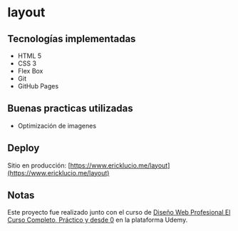 # layout

## Tecnologías implementadas

- HTML 5
- CSS 3
- Flex Box
- Git
- GitHub Pages

## Buenas practicas utilizadas

- Optimización de imagenes

## Deploy

Sitio en producción: [https://www.ericklucio.me/layout](https://www.ericklucio.me/layout)

## Notas

Este proyecto fue realizado junto con el curso de [Diseño Web Profesional El Curso Completo, Práctico y desde 0](https://www.udemy.com/course/diseno-web/) en la plataforma Udemy.
